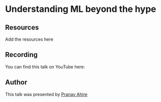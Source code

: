 # Understanding ML beyond the hype

## Resources

Add the resources here

## Recording

You can find this talk on YouTube here:

## Author

This talk was presented by [Pranav Ahire](https://x.com/hoipranav)
